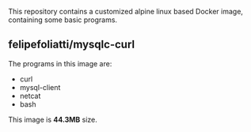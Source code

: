 This repository contains a customized alpine linux based Docker image, containing some basic programs.

## felipefoliatti/mysqlc-curl

The programs in this image are:

- curl
- mysql-client
- netcat
- bash

This image is **44.3MB** size.